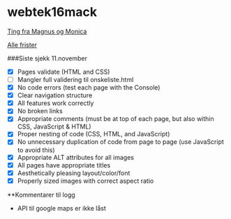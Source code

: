 # webtek16mack

[Ting fra Magnus og Monica](https://drive.google.com/drive/folders/0B9KfZs4uc66VS0t3eHZDT1Q2ZnM)

[Alle frister](https://docs.google.com/document/d/1bsnCHb3Hz70xM54buKW69KkVUNSBvf2dBQgLB12PSGI/edit?usp=sharing)

###Siste sjekk 11.november
- [x] Pages validate (HTML and CSS)
- [ ] Mangler full validering til onskeliste.html
- [x] No code errors (test each page with the Console)
- [x] Clear navigation structure
- [x] All features work correctly
- [x] No broken links
- [x] Appropriate comments (must be at top of each page, but also within CSS, JavaScript & HTML)
- [x] Proper nesting of code (CSS, HTML, and JavaScript)
- [x] No unnecessary duplication of code from page to page (use JavaScript to avoid this)
- [x] Appropriate ALT attributes for all images
- [x] All pages have appropriate titles
- [x] Aesthetically pleasing layout/color/font
- [x] Properly sized images with correct aspect ratio

**Kommentarer til logg
- API til google maps er ikke låst
